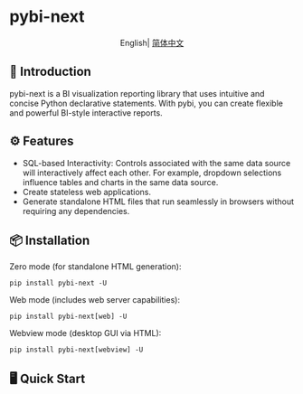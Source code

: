 # pybi-next

<div align="center">

English| [简体中文](./README.md)

</div>
 
## 📖 Introduction
pybi-next is a BI visualization reporting library that uses intuitive and concise Python declarative statements. With pybi, you can create flexible and powerful BI-style interactive reports.

## ⚙️ Features

- SQL-based Interactivity: Controls associated with the same data source will interactively affect each other. For example, dropdown selections influence tables and charts in the same data source.
- Create stateless web applications.
- Generate standalone HTML files that run seamlessly in browsers without requiring any dependencies.

 
## 📦 Installation

Zero mode (for standalone HTML generation):

```
pip install pybi-next -U
```

Web mode (includes web server capabilities):

```
pip install pybi-next[web] -U
```

Webview mode (desktop GUI via HTML):
```
pip install pybi-next[webview] -U
```


## 🖥️ Quick Start

